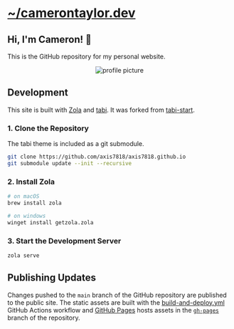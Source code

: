 # [~/camerontaylor.dev](https://camerontaylor.dev/projects/camerontaylor-dev/)

## Hi, I'm Cameron! 👋

This is the GitHub repository for my personal website.

<p align="center">
    <img alt="profile picture" src="https://camerontaylor.dev/img/profile.png" style="max-width: 256px" />
</p>

## Development

This site is built with [Zola](https://www.getzola.org/) and [tabi](https://welpo.github.io/tabi/). It was forked from [tabi-start](https://github.com/welpo/tabi-start).

### 1. Clone the Repository

The tabi theme is included as a git submodule.

```sh
git clone https://github.com/axis7818/axis7818.github.io
git submodule update --init --recursive
```

### 2. Install Zola

```sh
# on macOS
brew install zola

# on windows
winget install getzola.zola
```

### 3. Start the Development Server

```sh
zola serve
```

## Publishing Updates

Changes pushed to the `main` branch of the GitHub repository are published to the public site. The static assets are built with the [build-and-deploy.yml](.github/workflows/build-and-deploy.yml) GitHub Actions workflow and [GitHub Pages](https://pages.github.com/) hosts assets in the [`gh-pages`](https://github.com/axis7818/axis7818.github.io/tree/gh-pages) branch of the repository.
